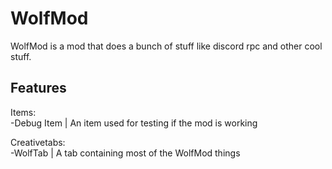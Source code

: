 # WolfMod

WolfMod is a mod that does a bunch of stuff like discord rpc and other cool stuff.

## Features

Items:<br>
-Debug Item | An item used for testing if the mod is working

Creativetabs:<br>
-WolfTab | A tab containing most of the WolfMod things
